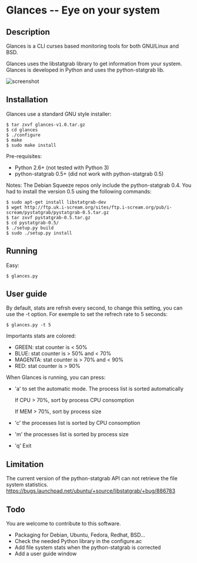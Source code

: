 Glances -- Eye on your system
=============================

## Description

Glances is a CLI curses based monitoring tools for both GNU/Linux and BSD.

Glances uses the libstatgrab library to get information from your system.
Glances is developed in Python and uses the python-statgrab lib.

![screenshot](https://github.com/nicolargo/glances/raw/master/screenshot.png)

## Installation

Glances use a standard GNU style installer:

	$ tar zxvf glances-v1.0.tar.gz
	$ cd glances
	$ ./configure
	$ make
	$ sudo make install

Pre-requisites:

* Python 2.6+ (not tested with Python 3)
* python-statgrab 0.5+ (did not work with python-statgrab 0.5)

Notes: The Debian Squeeze repos only include the python-statgrab 0.4.
You had to install the version 0.5 using the following commands:

	$ sudo apt-get install libstatgrab-dev
	$ wget http://ftp.uk.i-scream.org/sites/ftp.i-scream.org/pub/i-scream/pystatgrab/pystatgrab-0.5.tar.gz
	$ tar zxvf pystatgrab-0.5.tar.gz
	$ cd pystatgrab-0.5/
	$ ./setup.py build
	$ sudo ./setup.py install

## Running

Easy:

	$ glances.py

## User guide

By default, stats are refrsh every second, to change this setting, you can
use the -t option. For exemple to set the refrech rate to 5 seconds:

	$ glances.py -t 5

Importants stats are colored:

* GREEN:   stat counter is < 50%
* BLUE:    stat counter is > 50% and < 70%
* MAGENTA: stat counter is > 70% and < 90%
* RED:     stat counter is > 90%

When Glances is running, you can press:

* 'a' to set the automatic mode. The process list is sorted automatically

    If CPU > 70%, sort by process CPU consomption

    If MEM > 70%, sort by process size

* 'c' the processes list is sorted by CPU consomption
* 'm' the processes list is sorted by process size
* 'q' Exit

## Limitation

The current version of the python-statgrab API can not retrieve the file 
system statistics.
https://bugs.launchpad.net/ubuntu/+source/libstatgrab/+bug/886783

## Todo

You are welcome to contribute to this software.

* Packaging for Debian, Ubuntu, Fedora, Redhat, BSD...
* Check the needed Python library in the configure.ac
* Add file system stats when the python-statgrab is corrected
* Add a user guide window
